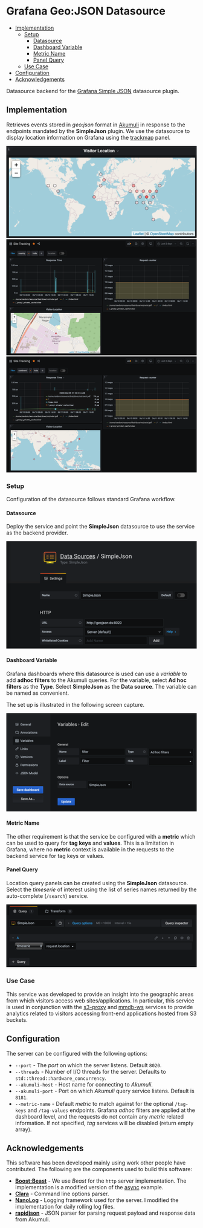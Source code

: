 # Grafana Geo:JSON Datasource

* [Implementation](#implementation)
    * [Setup](#setup)
        * [Datasource](#datasource)
        * [Dashboard Variable](#dashboard-variable)
        * [Metric Name](#metric-name)
        * [Panel Query](#panel-query)
    * [Use Case](#use-case)
* [Configuration](#configuration)
* [Acknowledgements](#acknowledgements)

Datasource backend for the [Grafana Simple JSON](https://grafana.com/grafana/plugins/grafana-simple-json-datasource)
datasource plugin.

## Implementation

Retrieves events stored in *geo:json* format in [Akumuli](https://akumuli.org/)
in response to the endpoints mandated by the **SimpleJson** plugin.  We use the
datasource to display location information on Grafana using the
[trackmap](https://github.com/alexandrainst/alexandra-trackmap-panel) panel.

![Site Visitor Map](./resources/sample.png)
![Filtered by Country](./resources/country.png)
![Filtered by Continent](./resources/continent.png)

### Setup
Configuration of the datasource follows standard Grafana workflow.

#### Datasource
Deploy the service and point the **SimpleJson** datasource to use the service
as the backend provider.

![Datasource](./resources/datasource.png)

#### Dashboard Variable
Grafana dashboards where this datasource is used can use a *variable* to add
**adhoc filters** to the Akumuli queries.  For the variable, select **Ad hoc filters**
as the **Type**.  Select **SimpleJson** as the **Data source**.  The variable
can be named as convenient.

The set up is illustrated in the following screen capture.

![Dashboard Variable](./resources/variable.png)

#### Metric Name
The other requirement is that the service be configured with a **metric** which
can be used to query for **tag keys** and **values**.  This is a limitation in
Grafana, where no **metric** context is available in the requests to the backend
service for tag keys or values.

#### Panel Query
Location query panels can be created using the **SimpleJson** datasource.  Select
the *timeserie* of interest using the list of series names returned by the
auto-complete (`/search`) service.

![Panel Query](./resources/query.png)

### Use Case
This service was developed to provide an insight into the geographic areas from
which visitors access web sites/applications.  In particular, this service is
used in conjunction with the [s3-proxy](https://github.com/sptrakesh/s3-proxy)
and [mmdb-ws](https://github.com/sptrakesh/mmdb-ws) services to provide analytics
related to visitors accessing front-end applications hosted from S3 buckets.

## Configuration
The server can be configured with the following options:
* `--port` - The *port* on which the server listens.  Default `8020`.
* `--threads` - Number of I/O threads for the server.  Defaults to `std::thread::hardware_concurrency`.
* `--akumuli-host` - Host name for connecting to *Akumuli*.
* `--akumuli-port` - Port on which *Akumuli* query service listens.  Default
is `8181`.
* `--metric-name` - Default *metric* to match against for the optional `/tag-keys`
and `/tag-values` endpoints.  Grafana *adhoc* filters are applied at the dashboard
level, and the requests do not contain any *metric* related information.  If not
specified, *tag* services will be disabled (return empty array).

## Acknowledgements
This software has been developed mainly using work other people have contributed.
The following are the components used to build this software:
* **[Boost:Beast](https://github.com/boostorg/beast)** - We use *Beast* for the
`http` server implementation.  The implementation is a modified version of the
[async](https://github.com/boostorg/beast/tree/develop/example/http/server/async)
example.
* **[Clara](https://github.com/catchorg/Clara)** - Command line options parser.
* **[NanoLog](https://github.com/Iyengar111/NanoLog)** - Logging framework used
for the server.  I modified the implementation for daily rolling log files.
* **[rapidjson](https://github.com/Tencent/rapidjson)** - JSON parser for parsing
request payload and response data from Akumuli.
